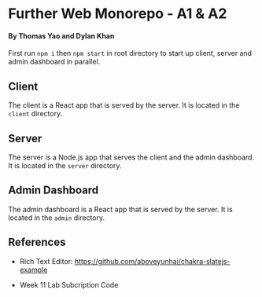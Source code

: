 # Further Web Monorepo - A1 & A2

#### By Thomas Yao and Dylan Khan


First run `npm i` then `npm start` in root directory to start up client, server and admin dashboard in parallel.

## Client

The client is a React app that is served by the server. It is located in the `client` directory.

## Server

The server is a Node.js app that serves the client and the admin dashboard. It is located in the `server` directory.

## Admin Dashboard

The admin dashboard is a React app that is served by the server. It is located in the `admin` directory.




## References 
- Rich Text Editor: https://github.com/aboveyunhai/chakra-slatejs-example

- Week 11 Lab Subcription Code




